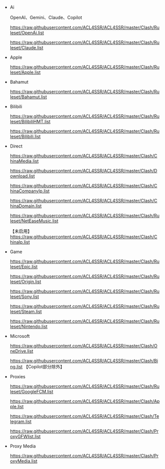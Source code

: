 - Ai

  OpenAI、Gemini、Claude、Copilot

  https://raw.githubusercontent.com/ACL4SSR/ACL4SSR/master/Clash/Ruleset/OpenAi.list

  https://raw.githubusercontent.com/ACL4SSR/ACL4SSR/master/Clash/Ruleset/Claude.list

- Apple
  
  https://raw.githubusercontent.com/ACL4SSR/ACL4SSR/master/Clash/Ruleset/Apple.list
  

- Bahamut

  https://raw.githubusercontent.com/ACL4SSR/ACL4SSR/master/Clash/Ruleset/Bahamut.list

- Bilibili

  https://raw.githubusercontent.com/ACL4SSR/ACL4SSR/master/Clash/Ruleset/BilibiliHMT.list

  https://raw.githubusercontent.com/ACL4SSR/ACL4SSR/master/Clash/Ruleset/Bilibili.list

- Direct

  https://raw.githubusercontent.com/ACL4SSR/ACL4SSR/master/Clash/ChinaMedia.list

  https://raw.githubusercontent.com/ACL4SSR/ACL4SSR/master/Clash/Download.list

  https://raw.githubusercontent.com/ACL4SSR/ACL4SSR/master/Clash/ChinaCompanyIp.list

  https://raw.githubusercontent.com/ACL4SSR/ACL4SSR/master/Clash/ChinaDomain.list

  https://raw.githubusercontent.com/ACL4SSR/ACL4SSR/master/Clash/Ruleset/NetEaseMusic.list

  【未启用】https://raw.githubusercontent.com/ACL4SSR/ACL4SSR/master/Clash/ChinaIp.list

- Game

  https://raw.githubusercontent.com/ACL4SSR/ACL4SSR/master/Clash/Ruleset/Epic.list

  https://raw.githubusercontent.com/ACL4SSR/ACL4SSR/master/Clash/Ruleset/Origin.list

  https://raw.githubusercontent.com/ACL4SSR/ACL4SSR/master/Clash/Ruleset/Sony.list

  https://raw.githubusercontent.com/ACL4SSR/ACL4SSR/master/Clash/Ruleset/Steam.list

  https://raw.githubusercontent.com/ACL4SSR/ACL4SSR/master/Clash/Ruleset/Nintendo.list

- Microsoft

  https://raw.githubusercontent.com/ACL4SSR/ACL4SSR/master/Clash/OneDrive.list

  https://raw.githubusercontent.com/ACL4SSR/ACL4SSR/master/Clash/Bing.list 【Copilot部分除外】

- Proxies

  https://raw.githubusercontent.com/ACL4SSR/ACL4SSR/master/Clash/Ruleset/GoogleFCM.list

  https://raw.githubusercontent.com/ACL4SSR/ACL4SSR/master/Clash/Apple.list

  https://raw.githubusercontent.com/ACL4SSR/ACL4SSR/master/Clash/Telegram.list

  https://raw.githubusercontent.com/ACL4SSR/ACL4SSR/master/Clash/ProxyGFWlist.list

- Proxy Media

  https://raw.githubusercontent.com/ACL4SSR/ACL4SSR/master/Clash/ProxyMedia.list

